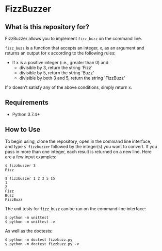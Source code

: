 # FizzBuzzer

## What is this repository for?

FizzBuzzer allows you to implement ``fizz_buzz`` on the command line.

``fizz_buzz`` is a function that accepts an integer, x, as an argument and returns an output for x according to the following rules:
* If x is a positive integer (i.e., greater than 0) and:
    * divisible by 3, return the string 'Fizz'
    * divisible by 5, return the string 'Buzz'
    * divisible by both 3 and 5, return the string 'FizzBuzz'

If x doesn't satisfy any of the above conditions, simply return x.

## Requirements

* Python 3.7.4+

## How to Use
To begin using, clone the repository, open in the command line interface, and type `$ fizzbuzzer` followed by the integer(s) you want to convert. If you pass in more than one integer, each result is returned on a new line. Here are a few input examples:

```
$ fizzbuzzer 3   
Fizz

$ fizzbuzzer 1 2 3 5 15
1
2
Fizz
Buzz
FizzBuzz
```

The unit tests for ``fizz_buzz`` can be run on the command line interface:

```
$ python -m unittest
$ python -m unittest -v
```

As well as the doctests:

```
$ python -m doctest fizzbuzz.py 
$ python -m doctest fizzbuzz.py -v
```